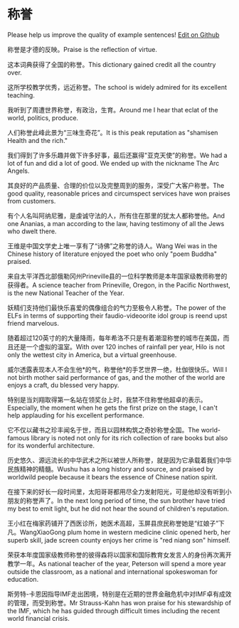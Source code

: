 # 称誉

Please help us improve the quality of example sentences! [Edit on Github](https://github.com/jiyushe/jiyu-example-sentence-source/blob/main/chinese/chengyu_1.md)

<p><span class="chinese">称誉是才德的反映。</span><span class="english">Praise is the reflection of virtue.</span></p>

<p><span class="chinese">这本词典获得了全国的称誉。</span><span class="english">This dictionary gained credit all the country over.</span></p>

<p><span class="chinese">这所学校教学优秀，远近称誉。</span><span class="english">The school is widely admired for its excellent teaching.</span></p>

<p><span class="chinese">我听到了周遭世界称誉，有政治，生育。</span><span class="english">Around me I hear that eclat of the world, politics, produce.</span></p>

<p><span class="chinese">人们称誉此峰此景为“三味生奇花”。</span><span class="english">It is this peak reputation as "shamisen Health and the rich."</span></p>

<p><span class="chinese">我们得到了许多乐趣并做下许多好事，最后还赢得"亚克天使”的称誉。</span><span class="english">We had a lot of fun and did a lot of good. We ended up with the nickname The Arc Angels.</span></p>

<p><span class="chinese">其良好的产品质量、合理的价位以及完整周到的服务，深受广大客户称誉。</span><span class="english">The good quality, reasonable prices and circumspect services have won praises from customers.</span></p>

<p><span class="chinese">有个人名叫阿纳尼雅，是虔诚守法的人，所有住在那里的犹太人都称誉他。</span><span class="english">And one Ananias, a man according to the law, having testimony of all the Jews who dwelt there.</span></p>

<p><span class="chinese">王维是中国文学史上唯一享有了“诗佛”之称誉的诗人。</span><span class="english">Wang Wei was in the Chinese history of literature enjoyed the poet who only "poem Buddha" praised.</span></p>

<p><span class="chinese">来自太平洋西北部俄勒冈州Prineville县的一位科学教师是本年国家级教师称誉的获得者。</span><span class="english">A science teacher from Prineville, Oregon, in the Pacific Northwest, is the new National Teacher of the Year.</span></p>

<p><span class="chinese">妖精们支持他们最快乐喜爱的偶像组合的气力至极令人称誉。</span><span class="english">The power of the ELFs in terms of supporting their faudio-videoorite idol group is reend upst friend marvelous.</span></p>

<p><span class="chinese">随着超过120英寸的的大量降雨，每年希洛不只是有着潮湿称誉的城市在美国，而且还是一个虚拟的温室。</span><span class="english">With over 120 inches of rainfall per year, Hilo is not only the wettest city in America, but a virtual greenhouse.</span></p>

<p><span class="chinese">威尔透露表现本人不会生他*的气，称誉他*的手艺世界一绝，杜伽很快乐。</span><span class="english">Will I not birth mother said performance of gas, and the mother of the world are enjoys a craft, du blessed very happy.</span></p>

<p><span class="chinese">特别是当刘翔取得第一名站在领奖台上时，我禁不住称誉他超卓的表示。</span><span class="english">Especially, the moment when he gets the first prize on the stage, I can't help applauding for his excellent performance.</span></p>

<p><span class="chinese">它不仅以藏书之珍丰闻名于世，而且以园林构筑之奇妙称誉全国。</span><span class="english">The world-famous library is noted not only for its rich collection of rare books but also for its wonderful architecture.</span></p>

<p><span class="chinese">历史悠久、源远流长的中华武术之所以被世人所称誉，就是因为它承载着我们中华民族精神的精髓。</span><span class="english">Wushu has a long history and source, and praised by worldwild people because it bears the essence of Chinese nation spirit.</span></p>

<p><span class="chinese">在接下来的好长一段时间里，太阳哥哥都用尽全力发射阳光，可是他却没有听到小朋友的称誉声了。</span><span class="english">In the next long period of time, the sun brother have tried my best to emit light, but he did not hear the sound of children's reputation.</span></p>

<p><span class="chinese">王小红在梅家药铺开了西医诊所，她医术高超，玉屏县庶民称誉她是“红娘子”下凡。</span><span class="english">WangXiaoGong plum home in western medicine clinic opened herb, her superb skill, jade screen county enjoys her crime is "red niang son" himself.</span></p>

<p><span class="chinese">荣获本年度国家级教师称誉的彼得森将以国家和国际教育女发言人的身份再次离开教学一年。</span><span class="english">As national teacher of the year, Peterson will spend a more year outside the classroom, as a national and international spokeswoman for education.</span></p>

<p><span class="chinese">斯劳特-卡恩因指导IMF走出困境，特别是在近期的世界金融危机中对IMF卓有成效的管理，而受到称誉。</span><span class="english">Mr Strauss-Kahn has won praise for his stewardship of the IMF, which he has guided through difficult times including the recent world financial crisis.</span></p>

